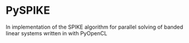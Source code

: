 PySPIKE
=======

In implementation of the SPIKE algorithm for parallel solving of banded linear systems written in with PyOpenCL